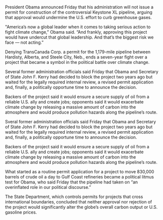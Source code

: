 President Obama announced Friday that his administration will not issue a permit for construction of the controversial Keystone XL pipeline, arguing that approval would undermine the U.S. effort to curb greenhouse gases.

"America’s now a global leader when it comes to taking serious action to fight climate change,” Obama said. “And frankly, approving this project would have undercut that global leadership. And that’s the biggest risk we face — not acting.”

Denying TransCanada Corp. a permit for the 1,179-mile pipeline between Hardisty, Alberta, and Steele City, Neb., ends a seven-year fight over a project that became a symbol in the political battle over climate change.

Several former administration officials said Friday that Obama and Secretary of State John F. Kerry had decided to block the project two years ago but waited for the legally required internal review, a revised permit application and, finally, a politically opportune time to announce the decision.

Backers of the project said it would ensure a secure supply of oil from a reliable U.S. ally and create jobs; opponents said it would exacerbate climate change by releasing a massive amount of carbon into the atmosphere and would produce pollution hazards along the pipeline’s route.

Sveral former administration officials said Friday that Obama and Secretary of State John F. Kerry had decided to block the project two years ago but waited for the legally required internal review, a revised permit application and, finally, a politically opportune time to announce the decision.

Backers of the project said it would ensure a secure supply of oil from a reliable U.S. ally and create jobs; opponents said it would exacerbate climate change by releasing a massive amount of carbon into the atmosphere and would produce pollution hazards along the pipeline’s route.



What started as a routine permit application for a project to move 830,000 barrels of crude oil a day to Gulf Coast refineries became a political litmus test for Obama, who said Friday that the pipeline had taken on “an overinflated role in our political discourse.”

The State Department, which controls permits for projects that cross international boundaries, concluded that neither approval nor rejection of the project would significantly alter the globe’s overall carbon output or U.S. gasoline prices.

